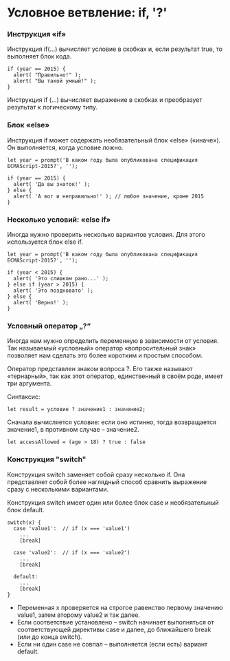 # Условное ветвление: if, '?'
### Инструкция «if»
Инструкция if(...) вычисляет условие в скобках и, если результат true, то выполняет блок кода.
```
if (year == 2015) {
  alert( "Правильно!" );
  alert( "Вы такой умный!" );
}
```
Инструкция if (…) вычисляет выражение в скобках и преобразует результат к логическому типу.

### Блок «else»
Инструкция if может содержать необязательный блок «else» («иначе»). Он выполняется, когда условие ложно.

```
let year = prompt('В каком году была опубликована спецификация ECMAScript-2015?', '');

if (year == 2015) {
  alert( 'Да вы знаток!' );
} else {
  alert( 'А вот и неправильно!' ); // любое значение, кроме 2015
}
```

### Несколько условий: «else if»
Иногда нужно проверить несколько вариантов условия. Для этого используется блок else if.
```
let year = prompt('В каком году была опубликована спецификация ECMAScript-2015?', '');

if (year < 2015) {
  alert( 'Это слишком рано...' );
} else if (year > 2015) {
  alert( 'Это поздновато' );
} else {
  alert( 'Верно!' );
}
```

### Условный оператор „?“
Иногда нам нужно определить переменную в зависимости от условия. Так называемый «условный» оператор «вопросительный знак» позволяет нам сделать это более коротким и простым способом.

Оператор представлен знаком вопроса ?. Его также называют «тернарный», так как этот оператор, единственный в своём роде, имеет три аргумента.

Синтаксис:
```
let result = условие ? значение1 : значение2;
```
Сначала вычисляется условие: если оно истинно, тогда возвращается значение1, в противном случае – значение2.
```
let accessAllowed = (age > 18) ? true : false
```

### Конструкция "switch"
Конструкция switch заменяет собой сразу несколько if.
Она представляет собой более наглядный способ сравнить выражение сразу с несколькими вариантами.

Конструкция switch имеет один или более блок case и необязательный блок default.
```
switch(x) {
  case 'value1':  // if (x === 'value1')
    ...
    [break]

  case 'value2':  // if (x === 'value2')
    ...
    [break]

  default:
    ...
    [break]
}
```
* Переменная x проверяется на строгое равенство первому значению value1, затем второму value2 и так далее.
* Если соответствие установлено – switch начинает выполняться от соответствующей директивы case и далее, до ближайшего break (или до конца switch).
* Если ни один case не совпал – выполняется (если есть) вариант default.
